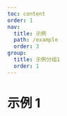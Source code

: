 ```yaml
---
toc: content
order: 1
nav:
  title: 示例
  path: /example
  order: 3
group:
  title: 示例分组1
  order: 1
---
```


# 示例 1

<code src="./demo1.tsx" compact="true"></code>
